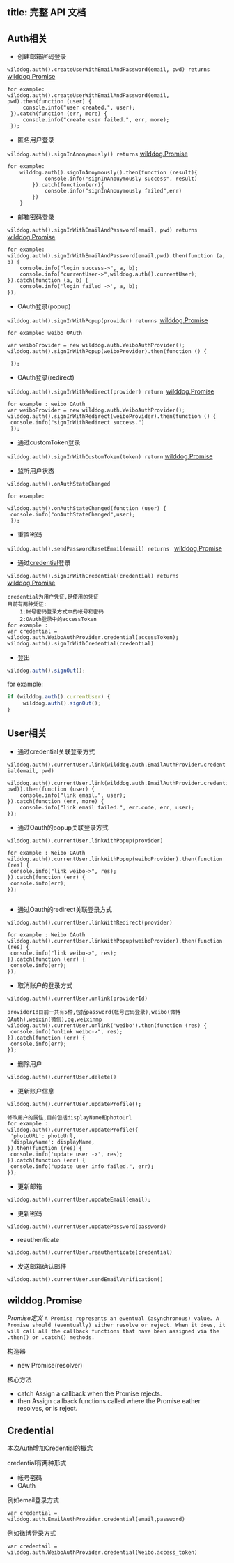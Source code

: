 title:  完整 API 文档
---

## Auth相关

* 创建邮箱密码登录

`wilddog.auth().createUserWithEmailAndPassword(email, pwd) returns `[wilddog.Promise](/api/auth/web.html#wilddog-Promise)

```
for example:
wilddog.auth().createUserWithEmailAndPassword(email, pwd).then(function (user) {
     console.info("user created.", user);
 }).catch(function (err, more) { 
     console.info("create user failed.", err, more);
 });
```

* 匿名用户登录

`wilddog.auth().signInAnonymously() returns` [wilddog.Promise](/api/auth/web.html#wilddog-Promise)

```
for example:
    wilddog.auth().signInAnoymously().then(function (result){
            console.info("signInAnouymously success", result)
        }).catch(function(err){
            console.info("signInAnouymously failed",err)
        })
    }
```

* 邮箱密码登录

`wilddog.auth().signInWithEmailAndPassword(email, pwd) returns` [wilddog.Promise](/api/auth/web.html#wilddog-Promise) 

```
for example:
wilddog.auth().signInWithEmailAndPassword(email,pwd).then(function (a, b) { 
    console.info("login success->", a, b);    
    console.info("currentUser->",wilddog.auth().currentUser);
}).catch(function (a, b) {
    console.info('login failed ->', a, b);
});
```

* OAuth登录\(popup\)

`wilddog.auth().signInWithPopup(provider) returns `[wilddog.Promise](/api/auth/web.html#wilddog-Promise)

```
for example: weibo OAuth

var weiboProvider = new wilddog.auth.WeiboAuthProvider();
wilddog.auth().signInWithPopup(weiboProvider).then(function () {

 });
```

* OAuth登录\(redirect\)

`wilddog.auth().signInWithRedirect(provider) return `[wilddog.Promise](/api/auth/web.html#wilddog-Promise)

```
for example : weibo OAuth
var weiboProvider = new wilddog.auth.WeiboAuthProvider();
wilddog.auth().signInWithRedirect(weiboProvider).then(function () {
 console.info("signInWithRedirect success.")
 });

```

* 通过customToken登录

`wilddog.auth().signInWithCustomToken(token) return` [wilddog.Promise](/api/auth/web.html#wilddog-Promise)

* 监听用户状态

`wilddog.auth().onAuthStateChanged`

```
for example: 

wilddog.auth().onAuthStateChanged(function (user) {
 console.info("onAuthStateChanged",user);
 });

```

* 重置密码

`wilddog.auth().sendPasswordResetEmail(email) returns ` [wilddog.Promise](/api/auth/web.html#wilddog-Promise)

* 通过[credential](/api/auth/web.html#Credential)登录

`wilddog.auth().signInWithCredential(credential) returns`
[wilddog.Promise](/api/auth/web.html#wilddog-Promise)

```
credential为用户凭证,是使用的凭证
目前有两种凭证:
    1:帐号密码登录方式中的帐号和密码
    2:OAuth登录中的accessToken
for example : 
var credential = wilddog.auth.WeiboAuthProvider.credential(accessToken);
wilddog.auth().signInWithCredential(credential)

```

* 登出 <a id="signout"></a>

```javascript
wilddog.auth().signOut();
```
for example:
```javascript
if (wilddog.auth().currentUser) {
     wilddog.auth().signOut();
}
```

## User相关

- 通过credential关联登录方式

`wilddog.auth().currentUser.link(wilddog.auth.EmailAuthProvider.credential(email, pwd)`

```
wilddog.auth().currentUser.link(wilddog.auth.EmailAuthProvider.credential(email, pwd)).then(function (user) { 
    console.info("link email.", user);
}).catch(function (err, more) {
    console.info("link email failed.", err.code, err, user);
});

```
- 通过Oauth的popup关联登录方式

`wilddog.auth().currentUser.linkWithPopup(provider)`

```
for example : Weibo OAuth
wilddog.auth().currentUser.linkWithPopup(weiboProvider).then(function (res) {
 console.info("link weibo->", res);
}).catch(function (err) {
 console.info(err);
});


```

- 通过Oauth的redirect关联登录方式

`wilddog.auth().currentUser.linkWithRedirect(provider)`
```
for example : Weibo OAuth
wilddog.auth().currentUser.linkWithPopup(weiboProvider).then(function (res) {
 console.info("link weibo->", res);
}).catch(function (err) {
 console.info(err);
});

```

- 取消账户的登录方式

`wilddog.auth().currentUser.unlink(providerId)`
```
providerId目前一共有5种,包括password(帐号密码登录),weibo(微博OAuth),weixin(微信),qq,weixinmp
wilddog.auth().currentUser.unlink('weibo').then(function (res) {
 console.info("unlink weibo->", res);
}).catch(function (err) {
 console.info(err);
});

```

- 删除用户

`wilddog.auth().currentUser.delete()`

- 更新账户信息

`wilddog.auth().currentUser.updateProfile();`
```
修改用户的属性,目前包括displayName和photoUrl
for example :
wilddog.auth().currentUser.updateProfile({
 'photoURL': photoUrl,
 'displayName': displayName,
}).then(function (res) {
 console.info('update user ->', res);
}).catch(function (err) {
 console.info("update user info failed.", err);
});

```

- 更新邮箱

`wilddog.auth().currentUser.updateEmail(email);`

- 更新密码

`wilddog.auth().currentUser.updatePassword(password)`

- reauthenticate

`wilddog.auth().currentUser.reauthenticate(credential)`

- 发送邮箱确认邮件

`wilddog.auth().currentUser.sendEmailVerification()`

## wilddog.Promise

*Promise定义*
  ```A Promise represents an eventual (asynchronous) value. A Promise should (eventually) either resolve or reject. When it does, it will call all the callback functions that have been assigned via the .then() or .catch() methods.```

构造器
- new Promise(resolver)

核心方法
- catch
    Assign a callback when the Promise rejects.
- then
    Assign callback functions called where the Promise eather resolves, or is reject.

## Credential

本次Auth增加Credential的概念

credential有两种形式
- 帐号密码
- OAuth

例如email登录方式

`var credential = wilddog.auth.EmailAuthProvider.credential(email,password)`

例如微博登录方式

`var credentail = wilddog.auth.WeiboAuthProvider.credential(Weibo.access_token)` 